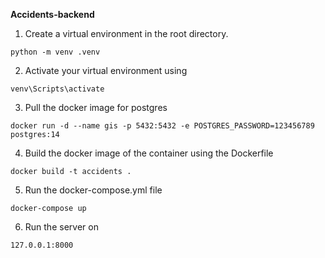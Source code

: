 
**Accidents-backend**

1) Create a virtual environment in the root directory.<br>
 ```
python -m venv .venv
```

2) Activate your virtual environment using <br>
```
venv\Scripts\activate
```

3) Pull the docker image for postgres <br>
 ```
docker run -d --name gis -p 5432:5432 -e POSTGRES_PASSWORD=123456789 postgres:14
```

4) Build the docker image of the container using the Dockerfile
```
docker build -t accidents .
```
5) Run the docker-compose.yml file
```
docker-compose up
```
6) Run the server on
```
127.0.0.1:8000
```

